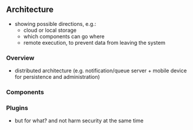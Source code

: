 ## Architecture



+   showing possible directions, e.g.:
    -   cloud or local storage
    -   which components can go where
    -   remote execution, to prevent data from leaving the system



### Overview

+   distributed architecture (e.g. notification/queue server + mobile device for persistence
    and administration)



### Components



### Plugins

+   but for what? and not harm security at the same time 

